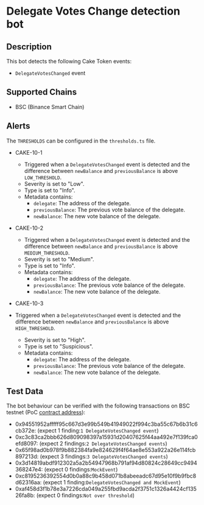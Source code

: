# Delegate Votes Change detection bot

## Description

This bot detects the following Cake Token events:
- `DelegateVotesChanged` event

## Supported Chains

- BSC (Binance Smart Chain)

## Alerts
  The `THRESHOLDS` can be configured in the `thresholds.ts` file.
- CAKE-10-1
  - Triggered when a `DelegateVotesChanged` event is detected and the difference between `newBalance` and `previousBalance` is above `LOW_THRESHOLD`.
  - Severity is set to "Low".
  - Type is set to "Info".
  - Metadata contains:
    - `delegate`: The address of the delegate.
    - `previousBalance`: The previous vote balance of the delegate.
    - `newBalance`: The new vote balance of the delegate.

- CAKE-10-2
  - Triggered when a `DelegateVotesChanged` event is detected and the difference between `newBalance` and `previousBalance` is above `MEDIUM_THRESHOLD`.
  - Severity is set to "Medium".
  - Type is set to "Info".
  - Metadata contains:
    - `delegate`: The address of the delegate.
    - `previousBalance`: The previous vote balance of the delegate.
    - `newBalance`: The new vote balance of the delegate.

- CAKE-10-3
- Triggered when a `DelegateVotesChanged` event is detected and the difference between `newBalance` and `previousBalance` is above `HIGH_THRESHOLD`.
  - Severity is set to "High".
  - Type is set to "Suspicious".
  - Metadata contains:
    - `delegate`: The address of the delegate.
    - `previousBalance`: The previous vote balance of the delegate.
    - `newBalance`: The new vote balance of the delegate.

## Test Data

The bot behaviour can be verified with the following transactions on BSC testnet (PoC [contract address](https://testnet.bscscan.com/address/0x4B8432e8eEF48d4A4A978c4679d63B544fcA7b99)):

  - 0x94551952afffff95c667d3e99b549b41949022f994c3ba55c67b6b31c6cb372e: (expect 1 finding:`1 DelegateVotesChanged event`) 
  - 0xc3c83ca2bbb626d809098397a15931d20407625f44aa492e7f139fca0efd8097: (expect 2 findings:`2 DelegateVotesChanged events`)
  - 0x65f98ad0b978f9b882384fa9e824629f4f64ae8e553a922a26e114fcb897213d: (expect 3 findings:`3 DelegateVotesChanged events`)
  - 0x3d14819abdf912302a5a2b54947968b791af94d80824c28649cc9494368247e4: (expect 0 findings:`MockEvent`)
  - 0xc8195236392554d0b0a88c9b458d071b8abeeadc67d95e10f9b9fbc8d62316aa: (expect 1 finding:`DelegateVotesChanged and MockEvent`)
  - 0xaf458d3f1b78e3a7226cda049a255fbd9acda2f3751c1326a4424cf13526fa8b: (expect 0 findings:`Not over threshold`)